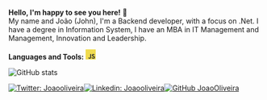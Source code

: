 **Hello, I'm happy to see you here!** :star_struck: 
<br> 
My name and João (John), I'm a Backend developer, with a focus on .Net. I have a degree in Information System, I have an MBA in IT Management and Management, Innovation and Leadership.

**Languages and Tools:**
<code><img height="20" src="https://raw.githubusercontent.com/github/explore/80688e429a7d4ef2fca1e82350fe8e3517d3494d/topics/javascript/javascript.png"></code>

![GitHub stats](https://github-readme-stats.vercel.app/api?username=jpoliveira8809&show_icons=true)

[![Twitter: Joaooliveira](https://img.shields.io/twitter/follow/jpoliveira8809?style=social)](https://twitter.com/jpoliveira8809)[![Linkedin: Joaooliveira](https://img.shields.io/badge/-jpoliveira8809-blue?style=flat-square&logo=Linkedin&logoColor=white&link=https://www.linkedin.com/in/jpoliveira8809/)](https://www.linkedin.com/in/jpoliveira8809/)[![GitHub JoaoOliveira](https://img.shields.io/github/followers/jpoliveira8809?label=follow&style=social)](https://github.com/jpoliveira8809)
